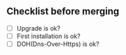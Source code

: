 ## Checklist before merging

- [ ] Upgrade is ok?
- [ ] First installation is ok?
- [ ] DOH(Dns-Over-Https) is ok?